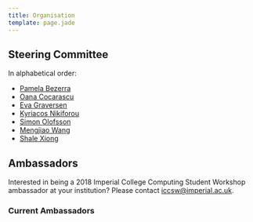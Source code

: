 ```yaml
---
title: Organisation
template: page.jade
---
```


## Steering Committee

In alphabetical order:

* [Pamela Bezerra](http://wp.doc.ic.ac.uk/aese/person/pamela/)
* [Oana Cocarascu](https://www.doc.ic.ac.uk/~oc511/)
* [Eva Graversen](http://mrg.doc.ic.ac.uk/people/eva-graversen/)
* [Kyriacos Nikiforou](http://www.doc.ic.ac.uk/~kn910/)
* [Simon Olofsson](https://www.doc.ic.ac.uk/~so2015/)
* [Mengjiao Wang](https://ibug.doc.ic.ac.uk/people/mwang)
* [Shale Xiong](http://www.doc.ic.ac.uk/~sx14/)

## Ambassadors

Interested in being a 2018 Imperial College Computing Student Workshop
ambassador at your institution? Please contact
[iccsw@imperial.ac.uk](mailto:iccsw@imperial.ac.uk).

### Current Ambassadors
<!--A massive thanks to our ambassadors!-->
<!--* Jasper Schulz-->
<!--* Fabio Niephaus-->
<!--* Kiko Fernandez-->
<!--* Phuc Vo-->
<!--* Daniel Hillerstrom-->
<!--* Kim-Anh Tran-->
<!--* Stephan McQuistin-->
<!--* Marija Jegorova-->
<!--* Dionysis Manousakas-->
<!--* Ana-Maria Sutii-->
<!--* Tatjana Davidovic-->
<!--* Darren Matthews-->

<!-- ## Promotional Material
You can find the PDF versions of the promotional materials below.
* [Poster](promotionalM/poster.pdf)
* [Brochure](promotionalM/brochure.pdf)
* [Flyer](promotionalM/flyer.pdf) -->
